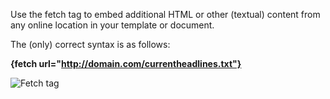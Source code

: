 Use the fetch tag to embed additional HTML or other (textual) content
from any online location in your template or document.

The (only) correct syntax is as follows:

**{fetch url="http://domain.com/currentheadlines.txt"}**

![Fetch tag](fetchtag.png)
